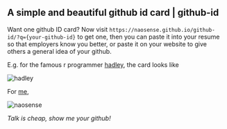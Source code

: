 ## A simple and beautiful github id card | github-id

Want one github ID card? Now visit `https://naosense.github.io/github-id/?q={your-github-id}` to get one, then you can paste it into your resume so that employers know you better, or paste it on your website to give others a general idea of your github.

E.g. for the famous r programmer [hadley](https://naosense.github.io/github-id/?q=hadley), the card looks like

![hadley](http://wocanmei-hexo.nos-eastchina1.126.net/github-id/github-id_hadley7.png)

For [me](https://naosense.github.io/github-id/?q=naosense),

![naosense](http://wocanmei-hexo.nos-eastchina1.126.net/github-id/github-id_naosense.png)

*Talk is cheap, show me your github!*
